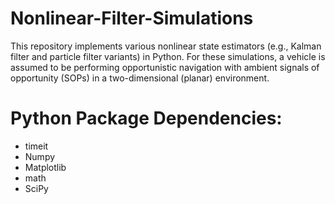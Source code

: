 # Nonlinear-Filter-Simulations
This repository implements various nonlinear state estimators (e.g., Kalman filter and particle filter variants) in Python. For these simulations, a vehicle is assumed to be performing opportunistic navigation with ambient signals of opportunity (SOPs) in a two-dimensional (planar) environment.

# Python Package Dependencies:
- timeit
- Numpy
- Matplotlib
- math
- SciPy
